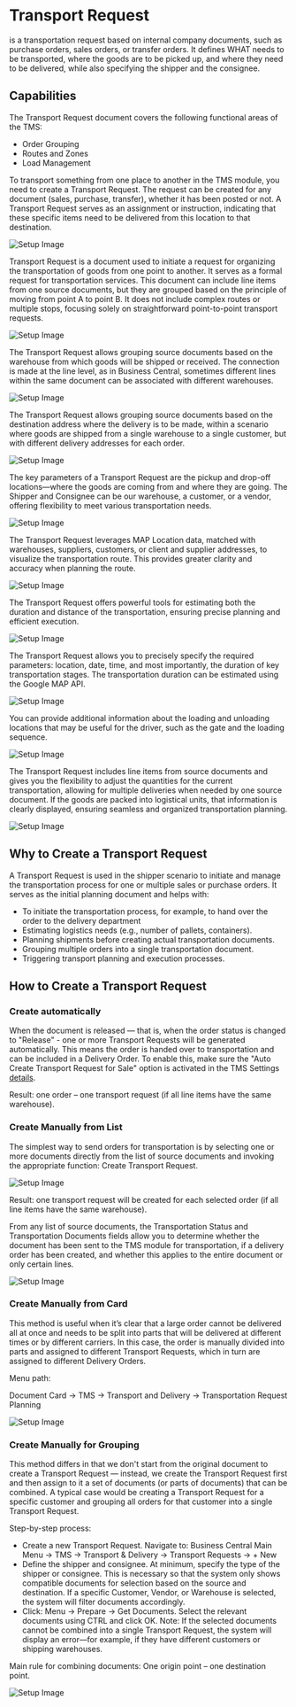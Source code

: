 # Transport Request

is a transportation request based on internal company documents, such as purchase orders, sales orders, or transfer orders. It defines WHAT needs to be transported, where the goods are to be picked up, and where they need to be delivered, while also specifying the shipper and the consignee.

## Capabilities

The Transport Request document covers the following functional areas of the TMS:

- Order Grouping
- Routes and Zones
- Load Management

To transport something from one place to another in the TMS module, you need to create a Transport Request. The request can be created for any document (sales, purchase, transfer), whether it has been posted or not. A Transport Request serves as an assignment or instruction, indicating that these specific items need to be delivered from this location to that destination.

![Setup Image](resources/transportrequest/pics/tr1.png)

Transport Request is a document used to initiate a request for organizing the transportation of goods from one point to another. It serves as a formal request for transportation services. This document can include line items from one source documents, but they are grouped based on the principle of moving from point A to point B. It does not include complex routes or multiple stops, focusing solely on straightforward point-to-point transport requests.

![Setup Image](resources/transportrequest/pics/tr2.png)

The Transport Request allows grouping source documents based on the warehouse from which goods will be shipped or received. The connection is made at the line level, as in Business Central, sometimes different lines within the same document can be associated with different warehouses.

![Setup Image](resources/transportrequest/pics/tr3.png)

The Transport Request allows grouping source documents based on the destination address where the delivery is to be made, within a scenario where goods are shipped from a single warehouse to a single customer, but with different delivery addresses for each order.

![Setup Image](resources/transportrequest/pics/tr4.png)

The key parameters of a Transport Request are the pickup and drop-off locations—where the goods are coming from and where they are going. The Shipper and Consignee can be our warehouse, a customer, or a vendor, offering flexibility to meet various transportation needs.

![Setup Image](resources/transportrequest/pics/tr5.png)

The Transport Request leverages MAP Location data, matched with warehouses, suppliers, customers, or client and supplier addresses, to visualize the transportation route. This provides greater clarity and accuracy when planning the route.

![Setup Image](resources/transportrequest/pics/tr6.png)

The Transport Request offers powerful tools for estimating both the duration and distance of the transportation, ensuring precise planning and efficient execution.

![Setup Image](resources/transportrequest/pics/tr7.png)

The Transport Request allows you to precisely specify the required parameters: location, date, time, and most importantly, the duration of key transportation stages. The transportation duration can be estimated using the Google MAP API.

![Setup Image](resources/transportrequest/pics/tr8.png)

You can provide additional information about the loading and unloading locations that may be useful for the driver, such as the gate and the loading sequence.

![Setup Image](resources/transportrequest/pics/tr9.png)

The Transport Request includes line items from source documents and gives you the flexibility to adjust the quantities for the current transportation, allowing for multiple deliveries when needed by one source document. If the goods are packed into logistical units, that information is clearly displayed, ensuring seamless and organized transportation planning.

![Setup Image](resources/transportrequest/pics/tr10.png)

## Why to Create a Transport Request

A Transport Request is used in the shipper scenario to initiate and manage the transportation process for one or multiple sales or purchase orders. It serves as the initial planning document and helps with:

- To initiate the transportation process, for example, to hand over the order to the delivery department
- Estimating logistics needs (e.g., number of pallets, containers).
- Planning shipments before creating actual transportation documents.
- Grouping multiple orders into a single transportation document.
- Triggering transport planning and execution processes.

## How to Create a Transport Request

### Create automatically

When the document is released — that is, when the order status is changed to "Release" - one or more Transport Requests will be generated automatically. This means the order is handed over to transportation and can be included in a Delivery Order. To enable this, make sure the "Auto Create Transport Request for Sale" option is activated in the TMS Settings [details](setup.md).

Result: one order – one transport request (if all line items have the same warehouse).

### Create Manually from List

The simplest way to send orders for transportation is by selecting one or more documents directly from the list of source documents and invoking the appropriate function: Create Transport Request.

![Setup Image](resources/transportrequest/pics/tr11.png)

Result: one transport request will be created for each selected order (if all line items have the same warehouse).

From any list of source documents, the Transportation Status and Transportation Documents fields allow you to determine whether the document has been sent to the TMS module for transportation, if a delivery order has been created, and whether this applies to the entire document or only certain lines.

![Setup Image](resources/transportrequest/pics/tr14.png)

### Create Manually from Card

This method is useful when it’s clear that a large order cannot be delivered all at once and needs to be split into parts that will be delivered at different times or by different carriers. In this case, the order is manually divided into parts and assigned to different Transport Requests, which in turn are assigned to different Delivery Orders.

Menu path:

Document Card -> TMS -> Transport and Delivery -> Transportation Request Planning

![Setup Image](resources/transportrequest/pics/tr12.png)


### Create Manually for Grouping

This method differs in that we don't start from the original document to create a Transport Request — instead, we create the Transport Request first and then assign to it a set of documents (or parts of documents) that can be combined. A typical case would be creating a Transport Request for a specific customer and grouping all orders for that customer into a single Transport Request.

Step-by-step process:

- Create a new Transport Request. Navigate to: Business Central Main Menu → TMS → Transport & Delivery → Transport Requests → + New
- Define the shipper and consignee. At minimum, specify the type of the shipper or consignee. This is necessary so that the system only shows compatible documents for selection based on the source and destination. If a specific Customer, Vendor, or Warehouse is selected, the system will filter documents accordingly.
- Click: Menu → Prepare → Get Documents. Select the relevant documents using CTRL and click OK. Note: If the selected documents cannot be combined into a single Transport Request, the system will display an error—for example, if they have different customers or shipping warehouses.

Main rule for combining documents: One origin point – one destination point.

![Setup Image](resources/transportrequest/pics/tr13.png)

